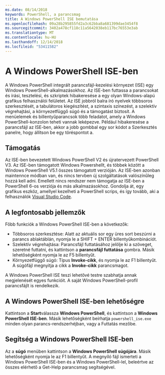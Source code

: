 ```yaml
---
ms.date: 08/14/2018
keywords: PowerShell, a parancsmag
title: A Windows PowerShell ISE bemutatása
ms.openlocfilehash: 09a28b295855fd2a3c62bba8a681399dae3454f8
ms.sourcegitcommit: 3402a478cf118c11a5642038eb117bc76553e3ab
ms.translationtype: MT
ms.contentlocale: hu-HU
ms.lasthandoff: 12/14/2018
ms.locfileid: "53411582"
---
```

# <a name="the-windows-powershell-ise"></a>A Windows PowerShell ISE-ben

A Windows PowerShell integrált parancsfájl-kezelési környezet (ISE) egy Windows PowerShell-alkalmazásokhoz. Az ISE-ben futtassa a parancsokat és írási, tesztelési, és szkriptek hibakeresése a egy olyan Windows-alapú grafikus felhasználói felületet. Az ISE jobbról balra író nyelvek többsoros szerkesztését, a tabulátoros kiegészítést, a szintaxis színezést, a szelektív végrehajtási, a környezetfüggő súgó és a támogatást biztosít. A menüelemek és billentyűparancsok több feladatot, amely a Windows PowerShell-konzolon teheti vannak leképezve. Például hibakeresése a parancsfájl az ISE-ben, akkor a jobb gombbal egy sor kódot a Szerkesztés panelre, hogy állítson be egy töréspontot a.

## <a name="support"></a>Támogatás

Az ISE-ben bevezetett Windows PowerShell V2 és újratervezett PowerShell V3. Az ISE-ben támogatott Windows Powershellt, és többek között a Windows PowerShell V5.1 összes támogatott verzióján. Az ISE-ben azonban maintennce módban van, és nincs tervben új szolgáltatások valószínűleg hozzá kell adni.
Emellett nincs rendszer nem támogatja az ISE-ben a PowerShell 6-os verziója és más alkalmazásokhoz. Gondolja át, egy grafikus eszköz, amellyel kezelheti a PowerShell scrips, és így tovább, aki a felhasználók [Visual Studio Code](https://code.visualstudio.com/).

## <a name="key-features"></a>A legfontosabb jellemzők

Főbb funkciók a Windows PowerShell ISE-ben a következők:

- Többsoros szerkesztése: Alatt az aktuális sor egy üres sort beszúrni a parancs ablaktáblán, nyomja le a SHIFT + ENTER billentyűkombinációt.
- Szelektív végrehajtása: Parancsfájl futtatásához jelölje ki a szöveget, szeretné futtatni, és kattintson a **parancsfájl futtatása** gombra. Másik lehetőségként nyomja le az F5 billentyűt.
- Környezetfüggő súgó: Típus **Invoke-cikk**, és nyomja le az F1 billentyűt. A súgófájl megnyitja a cikk a **Invoke-cikk** parancsmagot.

A Windows PowerShell ISE teszi lehetővé testre szabhatja annak megjelenését egyes funkcióit. A saját Windows PowerShell-profil parancsfájlt is rendelkezik.

## <a name="to-start-the-windows-powershell-ise"></a>A Windows PowerShell ISE-ben lehetőségre

Kattintson a **Start**válassza **Windows PowerShell**, és kattintson a **Windows PowerShell ISE-ben**.
Másik lehetőségként beírhatja `powershell_ise.exe` minden olyan parancs-rendszerhéjban, vagy a Futtatás mezőbe.

## <a name="to-get-help-in-the-windows-powershell-ise"></a>Segítség a Windows PowerShell ISE-ben

Az a **súgó** menüben kattintson a **Windows PowerShell súgójára**. Másik lehetőségként nyomja le az F1 billentyűt. A megnyíló fájl ismerteti a Windows PowerShell ISE-ben és a Windows PowerShell-lel, beleértve az összes elérhető a Get-Help parancsmag segítségével.
